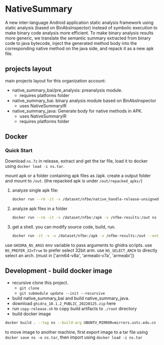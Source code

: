 # NativeSummary

A new inter-language Android application static analysis framework using static analysis (based on BinAbsInspector) instead of symbolic execution to make binary code analysis more efficient. To make binary analysis results more generic, we translate the semantic summary extracted from binary code to java bytecode, inject the generated method body into the corresponding native method on the java side, and repack it as a new apk file.

## projects layout

main projects layout for this organization account:

- native_summary_bai/pre_analysis: preanalysis module.
    - requires platforms folder
- native_summary_bai: binary analysis module based on BinAbsInspector
    - uses NativeSummaryIR
- native_summary_java: Generate body for native methods in APK.
    - uses NativeSummaryIR
    - requires platforms folder

## Docker

### Quick Start

Download `ns.7z` in release, extract and get the tar file, load it to docker using `docker load -i ns.tar`.

mount apk or a folder containing apk files as /apk. create a output folder and mount to `/out`. (the repacked apk is under `/out/repacked_apks/`)

1. analyze single apk file:
    ```bash
    docker run --rm -it -v /dataset/nfbe/native_handle-release-unsigned.apk:/apk -v /nfbe-results/native_handle-release-unsigned.apk:/out ns
    ```
1. analyze apk files in a folder
    ```bash
    docker run --rm -it -v /dataset/nfbe:/apk -v /nfbe-results:/out ns
    ```
1. get a shell. you can modify source code, build, run.
    ```bash
    docker run -it -v -v /dataset/nfbe:/apk -v /nfbe-results:/out --entrypoint /bin/bash ns
    ```

use `GHIDRA_NS_ARGS` env variable to pass arguments to ghidra scripts.
use `NS_PREFER_32=True` to prefer select 32bit arm.
use `NS_SELECT_ARCH` to directly select an arch. (must in ['arm64-v8a', 'armeabi-v7a', 'armeabi'])

## Development - build docker image

- recursive clone this project. 
    - `git clone`
    - `git submodule update --init --recursive`
- build native_summary_bai and build native_summary_java.
- download `ghidra_10.1.2_PUBLIC_20220125.zip` here
- run `copy-release.sh` to copy build artifacts to `./root` directory
- build docker image

```bash
docker build . --tag ns --build-arg UBUNTU_MIRROR=mirrors.ustc.edu.cn --build-arg PYTHON_MIRROR=pypi.tuna.tsinghua.edu.cn
```

to move image to another machine, first export image to a tar file using `docker save ns -o ns.tar`, then import using `docker load -i ns.tar`
